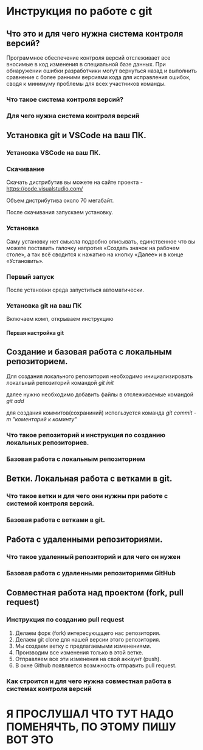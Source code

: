 
# Инструкция по работе с git

## Что это и для чего нужна система контроля версий?

Программное обеспечение контроля версий отслеживает все вносимые в код изменения в специальной базе данных. При обнаружении ошибки разработчики могут вернуться назад и выполнить сравнение с более ранними версиями кода для исправления ошибок, сводя к минимуму проблемы для всех участников команды.

### Что такое система контроля версий?

### Для чего нужна система контроля версий

## Установка git и VSCode на ваш ПК.

### Установка VSCode на ваш ПК.

### Скачивание

Скачать дистрибутив вы можете на сайте проекта - https://code.visualstudio.com/

Объем дистрибутива около 70 мегабайт.

После скачивания запускаем установку.

### Установка

Саму установку нет смысла подробно описывать, единственное что вы можете поставить галочку напротив «Создать значок на рабочем столе», а так всё сводится к нажатию на кнопку «Далее» и в конце «Установить».

### Первый запуск

После установки среда запуститься автоматически.

### Установка git на ваш ПК
Включаем комп, открываем инструкцию
#### Первая настройка git

## Создание и базовая работа с локальным репозиторием.

Для создания локального репозитория необходимо инициализировать локальный репозиторий командой *git init*

далее нужно необходимо добавить файлы в отслеживаемые командой *git add*

для создания коммитов(сохраниний) используется команда *git commit -m "коментарий к коминту"*

### Что такое репозиторий и инструкция по созданию локальных репозиториев.

### Базовая работа с локальным репозиторием

## Ветки. Локальная работа с ветками в git.

### Что такое ветки и для чего они нужны при работе с системой контроля версий.

### Базовая работа с ветками в git.

## Работа с удаленными репозиториями.

### Что такое удаленный репозиторий и для чего он нужен

### Базовая работа с удаленными репозиториями GitHub

## Совместная работа над проектом (fork, pull request)

### Инструкция по созданию pull request

1. Делаем форк (fork) интересующщего нас репозитория.
2. Делаем git clone для нашей версии этого репозитория.
3. Мы создаем ветку с предлагаемыми изменениями.
4. Производим все изменения только в этой ветке.
5. Отправляем все эти изменения на свой аккаунт (push).
6. В окне Github появляется возмжность отправить pull request.

### Как строится и для чего нужна совместная работа в системах контроля версий

# Я ПРОСЛУШАЛ ЧТО ТУТ НАДО ПОМЕНЯЧТЬ, ПО ЭТОМУ ПИШУ ВОТ ЭТО
